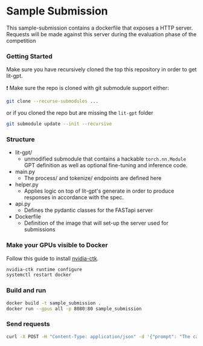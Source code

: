 # Sample Submission
This sample-submission contains a dockerfile that exposes a HTTP server. Requests will be made against this server during the evaluation phase of the competition

### Getting Started
Make sure you have recursively cloned the top this repository in order to get lit-gpt. 

❗ Make sure the repo is cloned with git submodule support either:

```sh
git clone --recurse-submodules ...
```

or if you cloned the repo but are missing the `lit-gpt` folder

```sh
git submodule update --init --recursive
```

### Structure
* lit-gpt/ 
    * unmodified submodule that contains a hackable `torch.nn.Module` GPT definition as well as optional fine-tuning
      and inference code.
* main.py
    * The process/ and tokenize/ endpoints are defined here
* helper.py
    * Applies logic on top of lit-gpt's generate in order to produce responses in accordance with the spec.
* api.py
    * Defines the pydantic classes for the FASTapi server
* Dockerfile
    * Definition of the image that will set-up the server used for submissions
  
### Make your GPUs visible to Docker 
Follow this guide to install [nvidia-ctk](https://docs.nvidia.com/datacenter/cloud-native/container-toolkit/latest/install-guide.html).
```sh
nvidia-ctk runtime configure
systemctl restart docker
```

### Build and run 
```sh
docker build -t sample_submission .
docker run --gpus all -p 8080:80 sample_submission
```
### Send requests
```sh
curl -X POST -H "Content-Type: application/json" -d '{"prompt": "The capital of france is "}' http://localhost:8080/process
```
